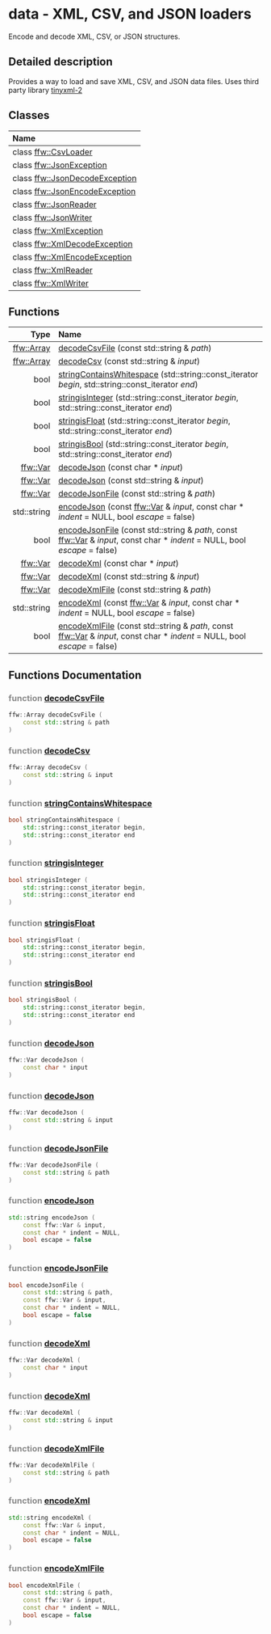 data - XML, CSV, and JSON loaders
===================================

Encode and decode XML, CSV, or JSON structures. 

## Detailed description

Provides a way to load and save XML, CSV, and JSON data files. Uses third party library [tinyxml-2](https://github.com/leethomason/tinyxml2) 


## Classes

| Name |
|:-----|
| class [ffw::CsvLoader](ffw_CsvLoader.html) |
| class [ffw::JsonException](ffw_JsonException.html) |
| class [ffw::JsonDecodeException](ffw_JsonDecodeException.html) |
| class [ffw::JsonEncodeException](ffw_JsonEncodeException.html) |
| class [ffw::JsonReader](ffw_JsonReader.html) |
| class [ffw::JsonWriter](ffw_JsonWriter.html) |
| class [ffw::XmlException](ffw_XmlException.html) |
| class [ffw::XmlDecodeException](ffw_XmlDecodeException.html) |
| class [ffw::XmlEncodeException](ffw_XmlEncodeException.html) |
| class [ffw::XmlReader](ffw_XmlReader.html) |
| class [ffw::XmlWriter](ffw_XmlWriter.html) |


## Functions

| Type | Name |
| -------: | :------- |
|  [ffw::Array](ffw_Array.html) | [decodeCsvFile](#3888b141) (const std::string & _path_)  |
|  [ffw::Array](ffw_Array.html) | [decodeCsv](#b7bf6532) (const std::string & _input_)  |
|  bool | [stringContainsWhitespace](#86615814) (std::string::const_iterator _begin_, std::string::const_iterator _end_)  |
|  bool | [stringisInteger](#0f301d2c) (std::string::const_iterator _begin_, std::string::const_iterator _end_)  |
|  bool | [stringisFloat](#42754420) (std::string::const_iterator _begin_, std::string::const_iterator _end_)  |
|  bool | [stringisBool](#f795143f) (std::string::const_iterator _begin_, std::string::const_iterator _end_)  |
|  [ffw::Var](ffw_Var.html) | [decodeJson](#6d044655) (const char * _input_)  |
|  [ffw::Var](ffw_Var.html) | [decodeJson](#b4cddc87) (const std::string & _input_)  |
|  [ffw::Var](ffw_Var.html) | [decodeJsonFile](#0e979a8d) (const std::string & _path_)  |
|  std::string | [encodeJson](#3b2e9a26) (const [ffw::Var](ffw_Var.html) & _input_, const char * _indent_ = NULL, bool _escape_ = false)  |
|  bool | [encodeJsonFile](#20155556) (const std::string & _path_, const [ffw::Var](ffw_Var.html) & _input_, const char * _indent_ = NULL, bool _escape_ = false)  |
|  [ffw::Var](ffw_Var.html) | [decodeXml](#39a9cfe3) (const char * _input_)  |
|  [ffw::Var](ffw_Var.html) | [decodeXml](#1f3cceee) (const std::string & _input_)  |
|  [ffw::Var](ffw_Var.html) | [decodeXmlFile](#3e9f5d3d) (const std::string & _path_)  |
|  std::string | [encodeXml](#80464558) (const [ffw::Var](ffw_Var.html) & _input_, const char * _indent_ = NULL, bool _escape_ = false)  |
|  bool | [encodeXmlFile](#d92c62d9) (const std::string & _path_, const [ffw::Var](ffw_Var.html) & _input_, const char * _indent_ = NULL, bool _escape_ = false)  |


## Functions Documentation

### <span style="opacity:0.5;">function</span> <a id="3888b141" href="#3888b141">decodeCsvFile</a>

```cpp
ffw::Array decodeCsvFile (
    const std::string & path
) 
```



### <span style="opacity:0.5;">function</span> <a id="b7bf6532" href="#b7bf6532">decodeCsv</a>

```cpp
ffw::Array decodeCsv (
    const std::string & input
) 
```



### <span style="opacity:0.5;">function</span> <a id="86615814" href="#86615814">stringContainsWhitespace</a>

```cpp
bool stringContainsWhitespace (
    std::string::const_iterator begin,
    std::string::const_iterator end
) 
```



### <span style="opacity:0.5;">function</span> <a id="0f301d2c" href="#0f301d2c">stringisInteger</a>

```cpp
bool stringisInteger (
    std::string::const_iterator begin,
    std::string::const_iterator end
) 
```



### <span style="opacity:0.5;">function</span> <a id="42754420" href="#42754420">stringisFloat</a>

```cpp
bool stringisFloat (
    std::string::const_iterator begin,
    std::string::const_iterator end
) 
```



### <span style="opacity:0.5;">function</span> <a id="f795143f" href="#f795143f">stringisBool</a>

```cpp
bool stringisBool (
    std::string::const_iterator begin,
    std::string::const_iterator end
) 
```



### <span style="opacity:0.5;">function</span> <a id="6d044655" href="#6d044655">decodeJson</a>

```cpp
ffw::Var decodeJson (
    const char * input
) 
```



### <span style="opacity:0.5;">function</span> <a id="b4cddc87" href="#b4cddc87">decodeJson</a>

```cpp
ffw::Var decodeJson (
    const std::string & input
) 
```



### <span style="opacity:0.5;">function</span> <a id="0e979a8d" href="#0e979a8d">decodeJsonFile</a>

```cpp
ffw::Var decodeJsonFile (
    const std::string & path
) 
```



### <span style="opacity:0.5;">function</span> <a id="3b2e9a26" href="#3b2e9a26">encodeJson</a>

```cpp
std::string encodeJson (
    const ffw::Var & input,
    const char * indent = NULL,
    bool escape = false
) 
```



### <span style="opacity:0.5;">function</span> <a id="20155556" href="#20155556">encodeJsonFile</a>

```cpp
bool encodeJsonFile (
    const std::string & path,
    const ffw::Var & input,
    const char * indent = NULL,
    bool escape = false
) 
```



### <span style="opacity:0.5;">function</span> <a id="39a9cfe3" href="#39a9cfe3">decodeXml</a>

```cpp
ffw::Var decodeXml (
    const char * input
) 
```



### <span style="opacity:0.5;">function</span> <a id="1f3cceee" href="#1f3cceee">decodeXml</a>

```cpp
ffw::Var decodeXml (
    const std::string & input
) 
```



### <span style="opacity:0.5;">function</span> <a id="3e9f5d3d" href="#3e9f5d3d">decodeXmlFile</a>

```cpp
ffw::Var decodeXmlFile (
    const std::string & path
) 
```



### <span style="opacity:0.5;">function</span> <a id="80464558" href="#80464558">encodeXml</a>

```cpp
std::string encodeXml (
    const ffw::Var & input,
    const char * indent = NULL,
    bool escape = false
) 
```



### <span style="opacity:0.5;">function</span> <a id="d92c62d9" href="#d92c62d9">encodeXmlFile</a>

```cpp
bool encodeXmlFile (
    const std::string & path,
    const ffw::Var & input,
    const char * indent = NULL,
    bool escape = false
) 
```





